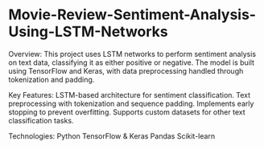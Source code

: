 # Movie-Review-Sentiment-Analysis-Using-LSTM-Networks
Overview:
This project uses LSTM networks to perform sentiment analysis on text data, classifying it as either positive or negative. The model is built using TensorFlow and Keras, with data preprocessing handled through tokenization and padding.

Key Features:
LSTM-based architecture for sentiment classification.
Text preprocessing with tokenization and sequence padding.
Implements early stopping to prevent overfitting.
Supports custom datasets for other text classification tasks.

Technologies:
Python
TensorFlow & Keras
Pandas
Scikit-learn
